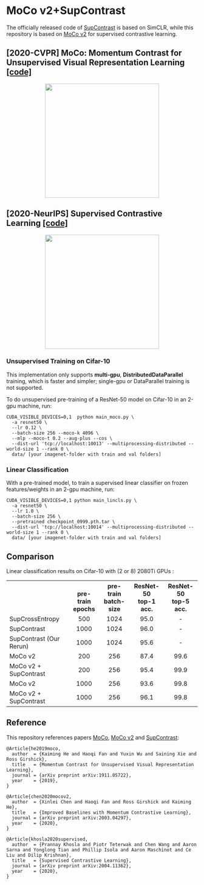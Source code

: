 # MoCo v2+SupContrast

The officially released code of [SupContrast](https://github.com/HobbitLong/SupContrast) is based on SimCLR, while this repository is based on [MoCo v2](https://github.com/facebookresearch/moco) for supervised contrastive learning.



## [2020-CVPR] MoCo: Momentum Contrast for Unsupervised Visual Representation Learning [[code]](https://github.com/facebookresearch/moco)

<p align="center">
  <img src="https://user-images.githubusercontent.com/11435359/71603927-0ca98d00-2b14-11ea-9fd8-10d984a2de45.png" width="300">
</p>

## [2020-NeurIPS] Supervised Contrastive Learning [[code]](https://github.com/HobbitLong/SupContrast)

<p align="center">
  <img src="https://github.com/HobbitLong/SupContrast/raw/master/figures/teaser.png" width="300">
</p>




### Unsupervised Training on Cifar-10

This implementation only supports **multi-gpu**, **DistributedDataParallel** training, which is faster and simpler; single-gpu or DataParallel training is not supported.

To do unsupervised pre-training of a ResNet-50 model on Cifar-10 in an 2-gpu machine, run:
```
CUDA_VISIBLE_DEVICES=0,1  python main_moco.py \
  -a resnet50 \
  --lr 0.12 \
  --batch-size 256 --moco-k 4096 \
  --mlp --moco-t 0.2 --aug-plus --cos \
  --dist-url 'tcp://localhost:10013' --multiprocessing-distributed --world-size 1 --rank 0 \
  data/ [your imagenet-folder with train and val folders]
```


### Linear Classification

With a pre-trained model, to train a supervised linear classifier on frozen features/weights in an 2-gpu machine, run:
```
CUDA_VISIBLE_DEVICES=0,1 python main_lincls.py \
  -a resnet50 \
  --lr 1.0 \
  --batch-size 256 \
  --pretrained checkpoint_0999.pth.tar \
  --dist-url 'tcp://localhost:10014' --multiprocessing-distributed --world-size 1 --rank 0 \
  data/ [your imagenet-folder with train and val folders]
```

## Comparison

Linear classification results on Cifar-10 with (2 or 8) 2080Ti GPUs :
<table><tbody>
<!-- START TABLE -->
<!-- TABLE HEADER -->
<th valign="bottom"></th>
<th valign="bottom">pre-train<br/>epochs</th>
<th valign="bottom">pre-train<br/>batch-size</th>
<th valign="bottom">ResNet-50<br/>top-1 acc.</th>
<th valign="bottom">ResNet-50<br/>top-5 acc.</th>
<!-- TABLE BODY -->
<tr><td align="left">SupCrossEntropy </td>
<td align="center">500</td>
<td align="center">1024</td>
<td align="center">95.0</td>
<td align="center">-</td>
</tr>
<tr><td align="left">SupContrast </td>
<td align="center">1000</td>
<td align="center">1024</td>
<td align="center">96.0</td>
<td align="center">-</td>
</tr>
<tr><td align="left">SupContrast (Our Rerun)</td>
<td align="center">1000</td>
<td align="center">1024</td>
<td align="center">95.6</td>
<td align="center">-</td>
</tr>

<tr><td align="left">MoCo v2</td>
<td align="center">200</td>
<td align="center">256</td>
<td align="center">87.4</td>
<td align="center">99.6</td>
</tr>
<tr><td align="left">MoCo v2 + SupContrast </td>
<td align="center">200</td>
<td align="center">256</td>
<td align="center">95.4</td>
<td align="center">99.9</td>
</tr>
<tr><td align="left">MoCo v2</td>
<td align="center">1000</td>
<td align="center">256</td>
<td align="center">93.6</td>
<td align="center">99.8</td>
</tr>
<tr><td align="left">MoCo v2 + SupContrast </td>
<td align="center">1000</td>
<td align="center">256</td>
<td align="center">96.1</td>
<td align="center">99.8</td>
</tr>
</tbody></table>


## Reference

This repository references papers [MoCo](https://arxiv.org/abs/1911.05722), [MoCo v2](https://arxiv.org/abs/2003.04297) and [SupContrast](https://arxiv.org/abs/2004.11362):
```
@Article{he2019moco,
  author  = {Kaiming He and Haoqi Fan and Yuxin Wu and Saining Xie and Ross Girshick},
  title   = {Momentum Contrast for Unsupervised Visual Representation Learning},
  journal = {arXiv preprint arXiv:1911.05722},
  year    = {2019},
}
```

```
@Article{chen2020mocov2,
  author  = {Xinlei Chen and Haoqi Fan and Ross Girshick and Kaiming He},
  title   = {Improved Baselines with Momentum Contrastive Learning},
  journal = {arXiv preprint arXiv:2003.04297},
  year    = {2020},
}
```


```
@Article{khosla2020supervised,
  author  = {Prannay Khosla and Piotr Teterwak and Chen Wang and Aaron Sarna and Yonglong Tian and Phillip Isola and Aaron Maschinot and Ce Liu and Dilip Krishnan},
  title   = {Supervised Contrastive Learning},
  journal = {arXiv preprint arXiv:2004.11362},
  year    = {2020},
}
```
